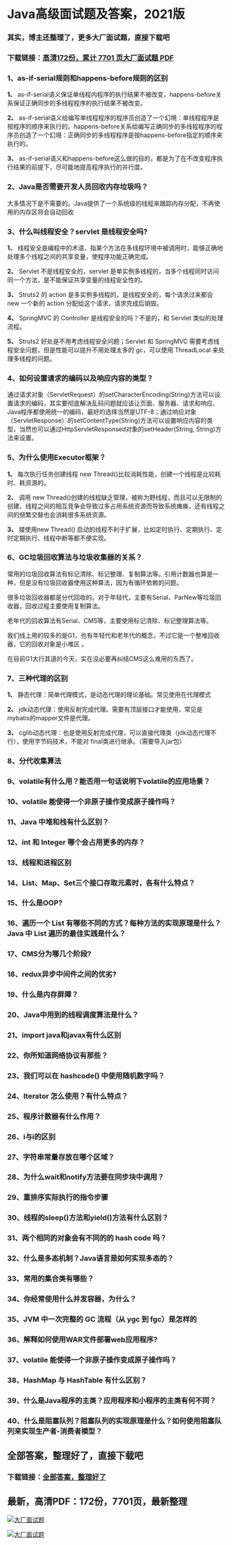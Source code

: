 # Java高级面试题及答案，2021版

### 其实，博主还整理了，更多大厂面试题，直接下载吧

### 下载链接：[高清172份，累计 7701 页大厂面试题  PDF](https://github.com/souyunku/DevBooks/blob/master/docs/index.md)



### 1、as-if-serial规则和happens-before规则的区别

**1、** as-if-serial语义保证单线程内程序的执行结果不被改变，happens-before关系保证正确同步的多线程程序的执行结果不被改变。

**2、** as-if-serial语义给编写单线程程序的程序员创造了一个幻境：单线程程序是按程序的顺序来执行的。happens-before关系给编写正确同步的多线程程序的程序员创造了一个幻境：正确同步的多线程程序是按happens-before指定的顺序来执行的。

**3、** as-if-serial语义和happens-before这么做的目的，都是为了在不改变程序执行结果的前提下，尽可能地提高程序执行的并行度。


### 2、Java是否需要开发人员回收内存垃圾吗？

大多情况下是不需要的。Java提供了一个系统级的线程来跟踪内存分配，不再使用的内存区将会自动回收


### 3、什么叫线程安全？servlet 是线程安全吗?

**1、** 线程安全是编程中的术语，指某个方法在多线程环境中被调用时，能够正确地处理多个线程之间的共享变量，使程序功能正确完成。

**2、** Servlet 不是线程安全的，servlet 是单实例多线程的，当多个线程同时访问同一个方法，是不能保证共享变量的线程安全性的。

**3、** Struts2 的 action 是多实例多线程的，是线程安全的，每个请求过来都会 new 一个新的 action 分配给这个请求，请求完成后销毁。

**4、** SpringMVC 的 Controller 是线程安全的吗？不是的，和 Servlet 类似的处理流程。

**5、** Struts2 好处是不用考虑线程安全问题；Servlet 和 SpringMVC 需要考虑线程安全问题，但是性能可以提升不用处理太多的 gc，可以使用 ThreadLocal 来处理多线程的问题。


### 4、如何设置请求的编码以及响应内容的类型？

通过请求对象（ServletRequest）的setCharacterEncoding(String)方法可以设置请求的编码，其实要彻底解决乱码问题就应该让页面、服务器、请求和响应、Java程序都使用统一的编码，最好的选择当然是UTF-8；通过响应对象（ServletResponse）的setContentType(String)方法可以设置响应内容的类型，当然也可以通过HttpServletResponsed对象的setHeader(String, String)方法来设置。


### 5、为什么使用Executor框架？

**1、** 每次执行任务创建线程 new Thread()比较消耗性能，创建一个线程是比较耗时、耗资源的。

**2、** 调用 new Thread()创建的线程缺乏管理，被称为野线程，而且可以无限制的创建，线程之间的相互竞争会导致过多占用系统资源而导致系统瘫痪，还有线程之间的频繁交替也会消耗很多系统资源。

**3、** 接使用new Thread() 启动的线程不利于扩展，比如定时执行、定期执行、定时定期执行、线程中断等都不便实现。


### 6、GC垃圾回收算法与垃圾收集器的关系？

常用的垃圾回收算法有标记清除、标记整理、复制算法等。引用计数器也算是一种，但是没有垃圾回收器使用这种算法，因为有循环依赖的问题。

很多垃圾回收器都是分代回收的。对于年轻代，主要有Serial、ParNew等垃圾回收器，回收过程主要使用复制算法。

老年代的回收算法有Serial、CMS等，主要使用标记清除、标记整理算法等。

我们线上用的较多的是G1，也有年轻代和老年代的概念，不过它是一个整堆回收器，它的回收对象是小堆区 。

在目前G1大行其道的今天，实在没必要再纠结CMS这么难用的东西了。


### 7、三种代理的区别

**1、** 静态代理：简单代理模式，是动态代理的理论基础。常见使用在代理模式

**2、** jdk动态代理：使用反射完成代理。需要有顶层接口才能使用，常见是mybatis的mapper文件是代理。

**3、** cglib动态代理：也是使用反射完成代理，可以直接代理类（jdk动态代理不行），使用字节码技术，不能对 final类进行继承。（需要导入jar包）


### 8、分代收集算法
### 9、volatile有什么用？能否用一句话说明下volatile的应用场景？
### 10、volatile 能使得一个非原子操作变成原子操作吗？
### 11、Java 中堆和栈有什么区别？
### 12、int 和 Integer 哪个会占用更多的内存？
### 13、线程和进程区别
### 14、List、Map、Set三个接口存取元素时，各有什么特点？
### 15、什么是OOP?
### 16、遍历一个 List 有哪些不同的方式？每种方法的实现原理是什么？Java 中 List 遍历的最佳实践是什么？
### 17、CMS分为哪几个阶段?
### 18、redux异步中间件之间的优劣?
### 19、什么是内存屏障？
### 20、Java中用到的线程调度算法是什么？
### 21、import java和javax有什么区别
### 22、你所知道网络协议有那些？
### 23、我们可以在 hashcode() 中使用随机数字吗？
### 24、Iterator 怎么使用？有什么特点？
### 25、程序计数器有什么作用？
### 26、i与i的区别
### 27、字符串常量存放在哪个区域？
### 28、为什么wait和notify方法要在同步块中调用？
### 29、重排序实际执行的指令步骤
### 30、线程的sleep()方法和yield()方法有什么区别？
### 31、两个相同的对象会有不同的的 hash code 吗？
### 32、什么是多态机制？Java语言是如何实现多态的？
### 33、常用的集合类有哪些？
### 34、你经常使用什么并发容器，为什么？
### 35、JVM 中一次完整的 GC 流程（从 ygc 到 fgc）是怎样的
### 36、解释如何使用WAR文件部署web应用程序?
### 37、volatile 能使得一个非原子操作变成原子操作吗？
### 38、HashMap 与 HashTable 有什么区别？
### 39、什么是Java程序的主类？应用程序和小程序的主类有何不同？
### 40、什么是阻塞队列？阻塞队列的实现原理是什么？如何使用阻塞队列来实现生产者-消费者模型？




## 全部答案，整理好了，直接下载吧

### 下载链接：[全部答案，整理好了](https://www.souyunku.com/wp-content/uploads/weixin/githup-weixin-2.png)




## 最新，高清PDF：172份，7701页，最新整理

[![大厂面试题](https://www.souyunku.com/wp-content/uploads/weixin/mst.png "架构师专栏")](https://www.souyunku.com/wp-content/uploads/weixin/githup-weixin.png "架构师专栏")

[![大厂面试题](https://www.souyunku.com/wp-content/uploads/weixin/githup-weixin.png "架构师专栏")](https://www.souyunku.com/wp-content/uploads/weixin/githup-weixin.png "架构师专栏")
